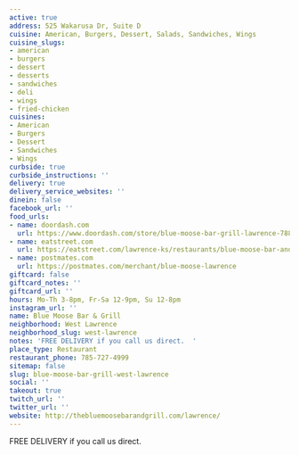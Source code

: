 ```yaml
---
active: true
address: 525 Wakarusa Dr, Suite D
cuisine: American, Burgers, Dessert, Salads, Sandwiches, Wings
cuisine_slugs:
- american
- burgers
- dessert
- desserts
- sandwiches
- deli
- wings
- fried-chicken
cuisines:
- American
- Burgers
- Dessert
- Sandwiches
- Wings
curbside: true
curbside_instructions: ''
delivery: true
delivery_service_websites: ''
dinein: false
facebook_url: ''
food_urls:
- name: doordash.com
  url: https://www.doordash.com/store/blue-moose-bar-grill-lawrence-788195/en-US
- name: eatstreet.com
  url: https://eatstreet.com/lawrence-ks/restaurants/blue-moose-bar-and-grill?ref=google_action_link
- name: postmates.com
  url: https://postmates.com/merchant/blue-moose-lawrence
giftcard: false
giftcard_notes: ''
giftcard_url: ''
hours: Mo-Th 3-8pm, Fr-Sa 12-9pm, Su 12-8pm
instagram_url: ''
name: Blue Moose Bar & Grill
neighborhood: West Lawrence
neighborhood_slug: west-lawrence
notes: 'FREE DELIVERY if you call us direct.  '
place_type: Restaurant
restaurant_phone: 785-727-4999
sitemap: false
slug: blue-moose-bar-grill-west-lawrence
social: ''
takeout: true
twitch_url: ''
twitter_url: ''
website: http://thebluemoosebarandgrill.com/lawrence/
---
```


FREE DELIVERY if you call us direct.
